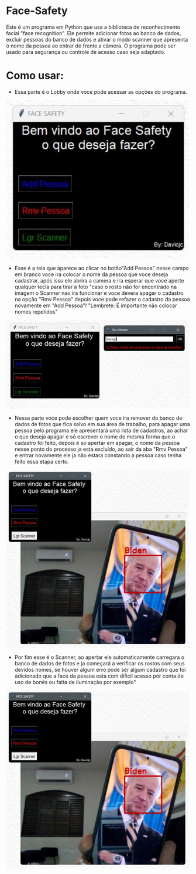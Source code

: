 # Face-Safety
Este é um programa em Python que usa a biblioteca de reconhecimento facial "face recognition". Ele permite adicionar fotos ao banco de dados, excluir pessoas do banco de dados e ativar o modo scanner que apresenta o nome da pessoa ao entrar de frente a câmera. O programa pode ser usado para segurança ou controle de acesso caso seja adaptado.

# Como usar:

-  Essa parte é o Lobby onde voce pode acessar as opções do programa.
<img src="https://github.com/Davicjc/Face-Safety/blob/main/Fotos/1-Lobby.jpg?raw=true" width="500">

-  Esse é a tela que aparece ao clicar no botão"Add Pessoa" nesse campo em branco voce ira colocar o nome da pessoa que voce deseja cadastrar, após isso ele abrira a camera e ira esperar que voce aperte qualquer tecla para tirar a foto "caso o rosto não for encontrado na imagem o Scanner nao ira funcionar e voce devera apagar o cadastro na opção "Rmv Pessoa" depois voce pode refazer o cadastro da pessoa novamente em "Add Pessoa"! "Lembrete: É importante não colocar nomes repetidos"
<img src="https://github.com/Davicjc/Face-Safety/blob/main/Fotos/2-Add.jpg?raw=true" width="500">

-  Nessa parte voce pode escolher quem voce ira remover do banco de dados de fotos que fica salvo em sua área de trabalho, para apagar uma pessoa pelo programa ele apresentará uma lista de cadastros, ao achar o que deseja apagar e só escrever o nome de mesma forma que o cadastro foi feito, depois é so apertar em apagar, o nome da pessoa nesse ponto do processo ja esta excluído, ao sair da aba "Rmv Pessoa" e entrar novamente ele ja não estara constando a pessoa caso tenha feito essa etapa certo.
<img src="https://github.com/Davicjc/Face-Safety/blob/main/Fotos/4-Scanner.jpg?raw=true" width="500">

-  Por fim esse é o Scanner, ao apertar ele automaticamente carregara o banco de dados de fotos e ja começará a verificar os rostos com seus devidos nomes, se houver algum erro pode ser algum cadastro que foi adicionado que a face da pessoa esta com dificil acesso por conta de uso de bonés ou falta de iluminação por exemplo"
<img src="https://github.com/Davicjc/Face-Safety/blob/main/Fotos/4-Scanner.jpg?raw=true" width="500">

